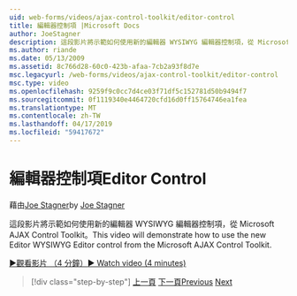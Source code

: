 ```yaml
---
uid: web-forms/videos/ajax-control-toolkit/editor-control
title: 編輯器控制項 |Microsoft Docs
author: JoeStagner
description: 這段影片將示範如何使用新的編輯器 WYSIWYG 編輯器控制項，從 Microsoft AJAX Control Toolkit。
ms.author: riande
ms.date: 05/13/2009
ms.assetid: 8c766d28-60c0-423b-afaa-7cb2a93f8d7e
msc.legacyurl: /web-forms/videos/ajax-control-toolkit/editor-control
msc.type: video
ms.openlocfilehash: 9259f9c0cc7d4ce03f71df5c152781d50b9494f7
ms.sourcegitcommit: 0f1119340e4464720cfd16d0ff15764746ea1fea
ms.translationtype: MT
ms.contentlocale: zh-TW
ms.lasthandoff: 04/17/2019
ms.locfileid: "59417672"
---
```

# <a name="editor-control"></a><span data-ttu-id="eee21-103">編輯器控制項</span><span class="sxs-lookup"><span data-stu-id="eee21-103">Editor Control</span></span>

<span data-ttu-id="eee21-104">藉由[Joe Stagner](https://github.com/JoeStagner)</span><span class="sxs-lookup"><span data-stu-id="eee21-104">by [Joe Stagner](https://github.com/JoeStagner)</span></span>

<span data-ttu-id="eee21-105">這段影片將示範如何使用新的編輯器 WYSIWYG 編輯器控制項，從 Microsoft AJAX Control Toolkit。</span><span class="sxs-lookup"><span data-stu-id="eee21-105">This video will demonstrate how to use the new Editor WYSIWYG Editor control from the Microsoft AJAX Control Toolkit.</span></span>

[<span data-ttu-id="eee21-106">&#9654;觀看影片 （4 分鐘）</span><span class="sxs-lookup"><span data-stu-id="eee21-106">&#9654; Watch video (4 minutes)</span></span>](https://channel9.msdn.com/Blogs/ASP-NET-Site-Videos/editor-control)

> [!div class="step-by-step"]
> <span data-ttu-id="eee21-107">[上一頁](combo-box.md)
> [下一頁](editor-control-custom.md)</span><span class="sxs-lookup"><span data-stu-id="eee21-107">[Previous](combo-box.md)
[Next](editor-control-custom.md)</span></span>
